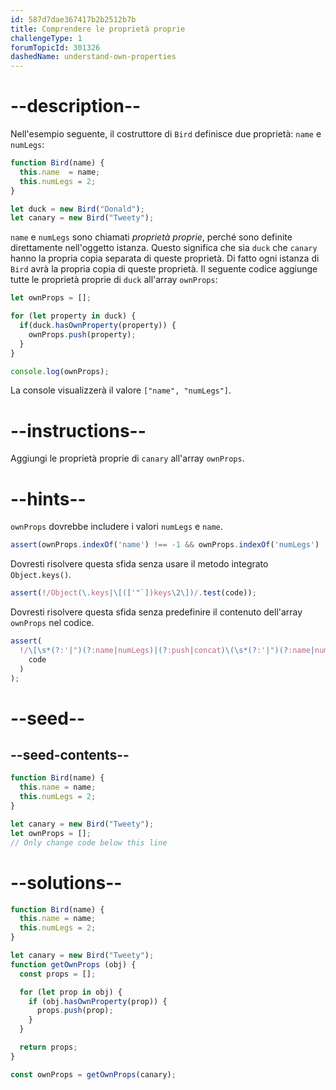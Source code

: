 ```yaml
---
id: 587d7dae367417b2b2512b7b
title: Comprendere le proprietà proprie
challengeType: 1
forumTopicId: 301326
dashedName: understand-own-properties
---
```


# --description--

Nell'esempio seguente, il costruttore di `Bird` definisce due proprietà: `name` e `numLegs`:

```js
function Bird(name) {
  this.name  = name;
  this.numLegs = 2;
}

let duck = new Bird("Donald");
let canary = new Bird("Tweety");
```

`name` e `numLegs` sono chiamati <dfn>proprietà proprie</dfn>, perché sono definite direttamente nell'oggetto istanza. Questo significa che sia `duck` che `canary` hanno la propria copia separata di queste proprietà. Di fatto ogni istanza di `Bird` avrà la propria copia di queste proprietà. Il seguente codice aggiunge tutte le proprietà proprie di `duck` all'array `ownProps`:

```js
let ownProps = [];

for (let property in duck) {
  if(duck.hasOwnProperty(property)) {
    ownProps.push(property);
  }
}

console.log(ownProps);
```

La console visualizzerà il valore `["name", "numLegs"]`.

# --instructions--

Aggiungi le proprietà proprie di `canary` all'array `ownProps`.

# --hints--

`ownProps` dovrebbe includere i valori `numLegs` e `name`.

```js
assert(ownProps.indexOf('name') !== -1 && ownProps.indexOf('numLegs') !== -1);
```

Dovresti risolvere questa sfida senza usare il metodo integrato `Object.keys()`.

```js
assert(!/Object(\.keys|\[(['"`])keys\2\])/.test(code));
```

Dovresti risolvere questa sfida senza predefinire il contenuto dell'array `ownProps` nel codice.

```js
assert(
  !/\[\s*(?:'|")(?:name|numLegs)|(?:push|concat)\(\s*(?:'|")(?:name|numLegs)/.test(
    code
  )
);
```

# --seed--

## --seed-contents--

```js
function Bird(name) {
  this.name = name;
  this.numLegs = 2;
}

let canary = new Bird("Tweety");
let ownProps = [];
// Only change code below this line
```

# --solutions--

```js
function Bird(name) {
  this.name = name;
  this.numLegs = 2;
}

let canary = new Bird("Tweety");
function getOwnProps (obj) {
  const props = [];

  for (let prop in obj) {
    if (obj.hasOwnProperty(prop)) {
      props.push(prop);
    }
  }

  return props;
}

const ownProps = getOwnProps(canary);
```
